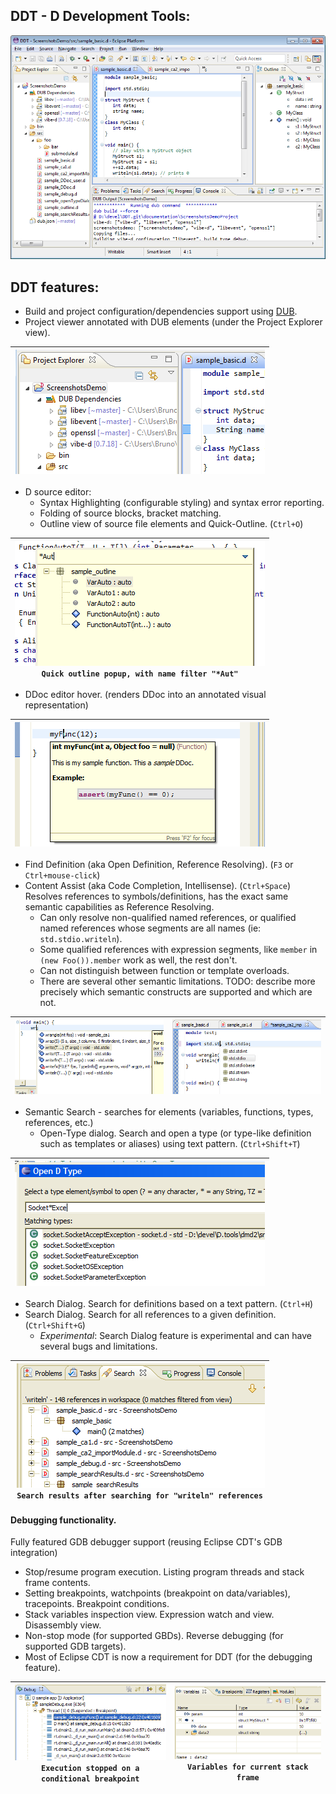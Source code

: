 ## DDT - D Development Tools:
![sample_basic](screenshots/sample_basic.png?raw=true)

## DDT features:
 * Build and project configuration/dependencies support using [DUB](http://code.dlang.org/about).
 * Project viewer annotated with DUB elements (under the Project Explorer view).
 
|[![sample_basic](screenshots/thumbs/sample_basic.png)](screenshots/sample_basic.png?raw=true)|
|----|

 * D source editor:
   * Syntax Highlighting (configurable styling) and syntax error reporting.
   * Folding of source blocks, bracket matching.
   * Outline view of source file elements and Quick-Outline. (`Ctrl+O`)
   
|[![sample_quickOutline](screenshots/thumbs/sample_quickOutline.png)](screenshots/sample_quickOutline.png?raw=true)<br/>`Quick outline popup, with name filter "*Aut"`|
|----|

   * DDoc editor hover. (renders DDoc into an annotated visual representation)
   
|[![sample_ddocView](screenshots/thumbs/sample_ddocView.png)](screenshots/sample_ddocView.png?raw=true)|
|----|
   * Find Definition (aka Open Definition, Reference Resolving). (`F3` or `Ctrl+mouse-click`)
   * Content Assist (aka Code Completion, Intellisense). (`Ctrl+Space`) Resolves references to symbols/definitions, has the exact same semantic capabilities as Reference Resolving.
     * Can only resolve non-qualified named references, or qualified named references whose segments are all names (ie: `std.stdio.writeln`).
     * Some qualified references with expression segments, like `member` in `(new Foo()).member` work as well, the rest don't.
     * Can not distinguish between function or template overloads.
     * There are several other semantic limitations. TODO: describe more precisely which semantic constructs are supported and which are not.

| [![sample_ca1](screenshots/thumbs/sample_ca1.png)](screenshots/sample_ca1.png?raw=true) | [![sample_ca2](screenshots/thumbs/sample_ca2.png)](screenshots/sample_ca2.png?raw=true) |
|----|----|
 * Semantic Search - searches for elements (variables, functions, types, references, etc.)
   * Open-Type dialog. Search and open a type (or type-like definition such as templates or aliases) using text pattern. (`Ctrl+Shift+T`)

|[![sample_openType](screenshots/thumbs/sample_openType.png)](screenshots/sample_openType.png?raw=true)|
|----|
   * Search Dialog. Search for definitions based on a text pattern. (`Ctrl+H`)
   * Search Dialog. Search for all references to a given definition. (`Ctrl+Shift+G`)
     * *Experimental*: Search Dialog feature is experimental and can have several bugs and limitations.

|[![sample_searchReferences](screenshots/thumbs/sample_searchReferences.png)](screenshots/sample_searchReferences.png?raw=true)<br/>`Search results after searching for "writeln" references`|
|----|

#### Debugging functionality. 
Fully featured GDB debugger support (reusing Eclipse CDT's GDB integration)
  * Stop/resume program execution. Listing program threads and stack frame contents.
  * Setting breakpoints, watchpoints (breakpoint on data/variables), tracepoints. Breakpoint conditions.
  * Stack variables inspection view. Expression watch and view. Disassembly view.
  * Non-stop mode (for supported GBDs). Reverse debugging (for supported GDB targets).
  * Most of Eclipse CDT is now a requirement for DDT (for the debugging feature). 

| [![sample_debug1](screenshots/thumbs/sample_debug1.png)](screenshots/sample_debug1.png?raw=true)<br/>`Execution stopped on a conditional breakpoint` | [![sample_debug2](screenshots/thumbs/sample_debug2.png)](screenshots/sample_debug2.png?raw=true)<br/>`Variables for current stack frame` |
|----|----|

